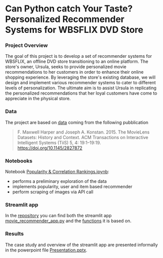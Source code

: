 # Can Python catch Your Taste? Personalized Recommender Systems for WBSFLIX DVD Store

### Project Overview
The goal of this project is to develop a set of recommender systems for WBSFLIX, an offline DVD store transitioning to an online platform. The store's owner, Ursula, seeks to provide personalized movie recommendations to her customers in order to enhance their online shopping experience. By leveraging the store's existing database, we will design and implement various recommender systems to cater to different levels of personalization. The ultimate aim is to assist Ursula in replicating the personalized recommendations that her loyal customers have come to appreciate in the physical store.

### Data
The project are based on [data](https://github.com/ginkof/Data-Science-Portfolio/tree/main/Machine%20Learning/Can%20Machine%20Learning%20catch%20Your%20Taste%3F%20Personalized%20Recommender%20Systems%20for%20WBSFLIX%20DVD%20Store/Data) coming from the following pubblication

> F. Maxwell Harper and Joseph A. Konstan. 2015. The MovieLens Datasets: History and Context. ACM Transactions on Interactive Intelligent Systems (TiiS) 5, 4: 19:1–19:19. <https://doi.org/10.1145/2827872>

### Notebooks

Notebook [Popularity & Correlation Rankings.ipynb](https://github.com/ginkof/Data-Science-Portfolio/tree/main/Data%20Science/Can%20Python%20catch%20Your%20Taste%3F%20Personalized%20Recommender%20Systems%20for%20WBSFLIX%20DVD%20Store/Notebooks):
* performs a preliminary exploration of the data
* implements popularity, user and item based recommender
* perform scraping of images via API call

### Streamlit app

In the [repository](https://github.com/ginkof/Data-Science-Portfolio/tree/main/Data%20Science/Can%20Python%20catch%20Your%20Taste%3F%20Personalized%20Recommender%20Systems%20for%20WBSFLIX%20DVD%20Store/Streamlit%20App) you can find both the streamlit app [movie_recommender_app.py](https://github.com/ginkof/Data-Science-Portfolio/blob/main/Data%20Science/Can%20Python%20catch%20Your%20Taste%3F%20Personalized%20Recommender%20Systems%20for%20WBSFLIX%20DVD%20Store/Streamlit%20App/movie_recommender_app.py) and the [functions](https://github.com/ginkof/Data-Science-Portfolio/blob/main/Data%20Science/Can%20Python%20catch%20Your%20Taste%3F%20Personalized%20Recommender%20Systems%20for%20WBSFLIX%20DVD%20Store/Streamlit%20App/my_functions.py) it is based on.


### Results
The case study and overview of the streamlit app are presented informally in the powerpoint file [Presentation.pptx](https://github.com/ginkof/Data-Science-Portfolio/blob/main/Data%20Science/Can%20Python%20catch%20Your%20Taste%3F%20Personalized%20Recommender%20Systems%20for%20WBSFLIX%20DVD%20Store/Presentation.pptx).
